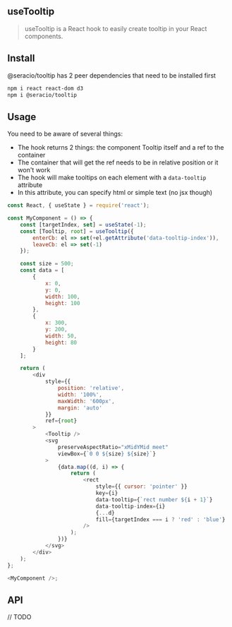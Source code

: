 ## useTooltip

> useTooltip is a React hook to easily create tooltip in your React components.

## Install

@seracio/tooltip has 2 peer dependencies that need to be installed first

```bash
npm i react react-dom d3
npm i @seracio/tooltip
```

## Usage

You need to be aware of several things:

- The hook returns 2 things: the component Tooltip itself and a ref to the container
- The container that will get the ref needs to be in relative position or it won't work
- The hook will make tooltips on each element with a `data-tooltip` attribute
- In this attribute, you can specify html or simple text (no jsx though)

```js
const React, { useState } = require('react');

const MyComponent = () => {
    const [targetIndex, set] = useState(-1);
    const [Tooltip, root] = useTooltip({
        enterCb: el => set(+el.getAttribute('data-tooltip-index')),
        leaveCb: el => set(-1)
    });

    const size = 500;
    const data = [
        {
            x: 0,
            y: 0,
            width: 100,
            height: 100
        },
        {
            x: 300,
            y: 200,
            width: 50,
            height: 80
        }
    ];

    return (
        <div
            style={{
                position: 'relative',
                width: '100%',
                maxWidth: '600px',
                margin: 'auto'
            }}
            ref={root}
        >
            <Tooltip />
            <svg
                preserveAspectRatio="xMidYMid meet"
                viewBox={`0 0 ${size} ${size}`}
            >
                {data.map((d, i) => {
                    return (
                        <rect
                            style={{ cursor: 'pointer' }}
                            key={i}
                            data-tooltip={`rect number ${i + 1}`}
                            data-tooltip-index={i}
                            {...d}
                            fill={targetIndex === i ? 'red' : 'blue'}
                        />
                    );
                })}
            </svg>
        </div>
    );
};

<MyComponent />;
```

## API

// TODO
